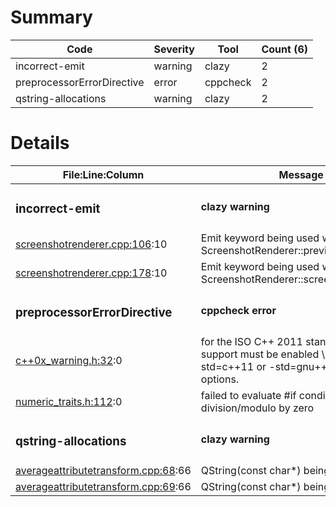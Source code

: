 # Summary
| Code | Severity | Tool | Count (6) |
|---|---|---|---|
| incorrect-emit | warning | clazy | 2 |
| preprocessorErrorDirective | error | cppcheck | 2 |
| qstring-allocations | warning | clazy | 2 |
# Details
| File:Line:Column | Message |
|---|---|
| <h3>incorrect-emit</h3> | <h4>clazy warning</h4> |
| [screenshotrenderer.cpp:106](https://github.com/graphia-app/graphia/blob/master/source/app/rendering/screenshotrenderer.cpp#L106 "source/app/rendering/screenshotrenderer.cpp:106"):10 | Emit keyword being used with non-signal ScreenshotRenderer::previewComplete |
| [screenshotrenderer.cpp:178](https://github.com/graphia-app/graphia/blob/master/source/app/rendering/screenshotrenderer.cpp#L178 "source/app/rendering/screenshotrenderer.cpp:178"):10 | Emit keyword being used with non-signal ScreenshotRenderer::screenshotComplete |
| <h3>preprocessorErrorDirective</h3> | <h4>cppcheck error</h4> |
| [c++0x_warning.h:32](https://github.com/graphia-app/graphia/blob/master//usr/include/c++/10/bits/c++0x_warning.h#L32 "/usr/include/c++/10/bits/c++0x_warning.h:32"):0 | for the ISO C++ 2011 standard. This support must be enabled \\012with the -std=c++11 or -std=gnu++11 compiler options. |
| [numeric_traits.h:112](https://github.com/graphia-app/graphia/blob/master//usr/include/c++/10/ext/numeric_traits.h#L112 "/usr/include/c++/10/ext/numeric_traits.h:112"):0 | failed to evaluate #if condition, division/modulo by zero |
| <h3>qstring-allocations</h3> | <h4>clazy warning</h4> |
| [averageattributetransform.cpp:68](https://github.com/graphia-app/graphia/blob/master/source/app/transform/transforms/averageattributetransform.cpp#L68 "source/app/transform/transforms/averageattributetransform.cpp:68"):66 | QString(const char*) being called |
| [averageattributetransform.cpp:69](https://github.com/graphia-app/graphia/blob/master/source/app/transform/transforms/averageattributetransform.cpp#L69 "source/app/transform/transforms/averageattributetransform.cpp:69"):66 | QString(const char*) being called |
